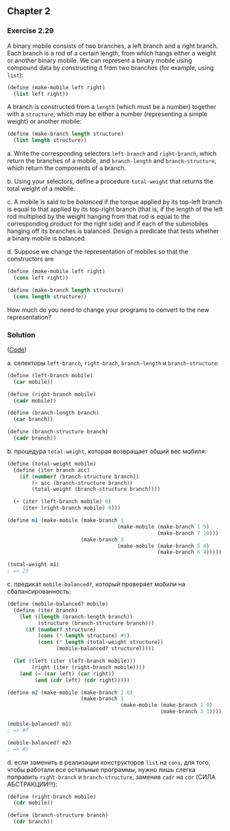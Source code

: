 ## Chapter 2

### Exercise 2.29

A binary mobile consists of two branches, a left branch and a right branch. Each branch is a rod of a certain length, from which hangs either a weight or another binary mobile. We can represent a binary mobile using compound data by constructing it from two branches (for example, using `list`):

```scheme
(define (make-mobile left right)
  (list left right))
```

A branch is constructed from a `length` (which must be a number) together with a `structure`, which may be either a number (representing a simple weight) or another mobile:

```scheme
(define (make-branch length structure)
  (list length structure))
```

a.  Write the corresponding selectors `left-branch` and `right-branch`, which return the branches of a mobile, and `branch-length` and `branch-structure`, which return the components of a branch.

b.  Using your selectors, define a procedure `total-weight` that returns the total weight of a mobile.

c.  A mobile is said to be _balanced_ if the torque applied by its top-left branch is equal to that applied by its top-right branch (that is, if the length of the left rod multiplied by the weight hanging from that rod is equal to the corresponding product for the right side) and if each of the submobiles hanging off its branches is balanced. Design a predicate that tests whether a binary mobile is balanced.

d.  Suppose we change the representation of mobiles so that the constructors are

```scheme
(define (make-mobile left right)
  (cons left right))

(define (make-branch length structure)
  (cons length structure))
```

How much do you need to change your programs to convert to the new representation? 

### Solution

([Code](../../src/Chapter%202/Exercise%202.29.scm))

a. селекторы `left-branch`, `right-brach`, `branch-length` и `branch-structure`:

```scheme
(define (left-branch mobile)
  (car mobile))

(define (right-branch mobile)
  (cadr mobile))

(define (branch-length branch)
  (car branch))

(define (branch-structure branch)
  (cadr branch))
```

b. процедура `total-weight`, которая возвращает общий вес мобиля:

```scheme
(define (total-weight mobile)
  (define (iter branch acc)
    (if (number? (branch-structure branch))
        (+ acc (branch-structure branch))
        (total-weight (branch-structure branch))))

  (+ (iter (left-branch mobile) 0)
     (iter (right-branch mobile) 0)))

(define m1 (make-mobile (make-branch 1
                                    (make-mobile (make-branch 1 5)
                                                 (make-branch 7 10)))
                        (make-branch 3
                                    (make-mobile (make-branch 5 4)
                                                 (make-branch 6 4)))))

(total-weight m1)
; => 23
```

c. предикат `mobile-balanced?`, который проверяет мобили на сбалансированность:

```scheme
(define (mobile-balanced? mobile)
  (define (iter branch)
    (let ((length (branch-length branch))
          (structure (branch-structure branch)))
      (if (number? structure)
          (cons (* length structure) #t)
          (cons (* length (total-weight structure))
                (mobile-balanced? structure)))))

  (let ((left (iter (left-branch mobile)))
        (right (iter (right-branch mobile))))
    (and (= (car left) (car right))
         (and (cdr left) (cdr right)))))

(define m2 (make-mobile (make-branch 2 6)
                        (make-branch 1
                                     (make-mobile (make-branch 1 9)
                                                  (make-branch 3 3)))))

(mobile-balanced? m1)
; => #f

(mobile-balanced? m2)
; => #t
```

d. если заменить в реализации конструкторов `list` на `cons`, для того, чтобы работали все остальные программы, нужно лишь слегка поправить `right-branch` и `branch-structure`, заменив `cadr` на `cdr` (СИЛА АБСТРАКЦИИ!!!):

```scheme
(define (right-branch mobile)
  (cdr mobile))

(define (branch-structure branch)
  (cdr branch))
```


